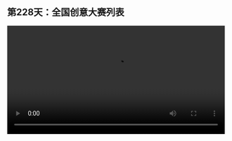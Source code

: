 ## 第228天：全国创意大赛列表


<video width="100%" controls controlslist="nodownload nofullscreen noremoteplayback" disablePictureInPicture>
  <source src="https://api.keepwork.com/ts-storage/siteFiles/21259/raw#1635670835359session228 全国创意大赛列表.webm" type="video/webm">
  <source src="https://api.keepwork.com/ts-storage/siteFiles/21260/raw#1635670912754session228 全国创意大赛列表_small.mp4" type="video/mp4" />
   
  你的浏览器不支持播放
</video>


### 字幕

Paracraft的作品可以参加全国性的动画或者编程类的大赛。
我们点击**创意大赛**，我们将教育部的各类比赛和参赛时间都列在了这里，有编程类的，有动画类的，以及科技创新类的，下面有我们对这些大赛的解读。
除了全国性大赛，我们点击右上角的**官方活动**，可以看到这里还有非常多的地区性赛事，以及我们官方和当地的教育局联合举办的一些区域性比赛。
一边创作自己喜欢的作品一边学习是最好的学习方式。学生做完的作品可以参加全国性比赛，同一个作品也可以申报多项比赛。
假如你还不知道要创作什么，可以到推荐列表中看一下别人的作品，这里有很多大赛获奖作品。
大多数全国性比赛是没有题目限制的，大家可以做自己想做的作品，争取每个人都能够获奖。


### 动手练习

